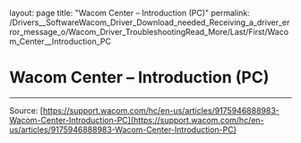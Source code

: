 layout: page
title: "Wacom Center – Introduction (PC)"
permalink: /Drivers__SoftwareWacom_Driver_Download_needed_Receiving_a_driver_error_message_o/Wacom_Driver_TroubleshootingRead_More/Last/First/Wacom_Center__Introduction_PC

# Wacom Center – Introduction (PC)



---
Source: [https://support.wacom.com/hc/en-us/articles/9175946888983-Wacom-Center-Introduction-PC](https://support.wacom.com/hc/en-us/articles/9175946888983-Wacom-Center-Introduction-PC)
